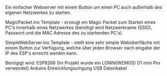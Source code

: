 Ein einfacher Webserver mit einem Button um einen PC auch außerhalb des eigenen Netzwerkes zu starten.

MagicPacket.ino Template - erzeugt ein Magic Packet zum Starten eines PC's innerhalb eines Netzwerkes (benötigt wird Netzwerkname (SSID), Passwort und die MAC Adresse des zu startenden PC's)

SimpleWebServer.ino Template - stellt eine sehr simple Weboberfläche mit einem Button zur Verfügung, welche über jeden Browser nach eingabe der IP des ESP's erreicht werden kann.

Benögigt wird:
ESP8266 (Im Projekt wurde ein LONIN(WEMOS) D1 mini Pro verwendet)
Arduino Entwicklungsumgung
USB Datenkabel
